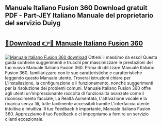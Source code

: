 ## Manuale Italiano Fusion 360 Download gratuit PDF - Part-JEY Italiano Manuale del proprietario del servizio Duiyg

# <h2><a href="http://dfecp4.blite.top/?on=Manuale+Italiano+Fusion+360">🔗Download 👉🔴 Manuale Italiano Fusion 360</a></h2>

[![Manuale Italiano Fusion 360 download](https://i.imgur.com/lujVjoI.png)](http://dfecp4.blite.top/?on=Manuale+Italiano+Fusion+360)
Ottieni il massimo da esso! Questa guida contiene suggerimenti e trucchi per massimizzare le prestazioni del tuo nuovo Manuale Italiano Fusion 360. Prima di utilizzare Manuale Italiano Fusion 360, familiarizzare con le sue caratteristiche e caratteristiche leggendo questo Manuale utente. Troverai istruzioni chiare per L'installazione, la configurazione e il funzionamento, nonché suggerimenti per la risoluzione dei problemi comuni. Manuale Italiano Fusion 360 offre agli utenti un'impressionante raccolta di funzionalità avanzate come il riconoscimento facciale, La Realtà Aumentata, L'attivazione vocale e la ricarica senza fili, tutte facilmente accessibili tramite L'interfaccia utente intuitiva e intuitiva. Il tuo Feedback è importante, Manuale Italiano Fusion 360. Apprezziamo il tuo Feedback e ci impegniamo a fornire un servizio clienti eccezionale.
